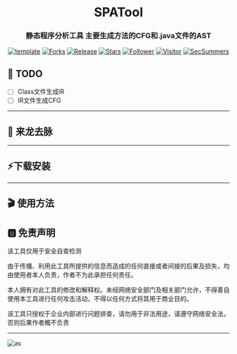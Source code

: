 
<h1 align="center" >SPATool</h1>
<h3 align="center" >静态程序分析工具 主要生成方法的CFG和.java文件的AST</h3>
 <p align="center">
    <a href="https://github.com/SummerSec/SPATool"></a>
    <a href="https://github.com/SummerSec/SPATool"><img alt="template" src="https://img.shields.io/badge/SPATool-green"></a>
    <a href="https://github.com/SummerSec/SPATool"><img alt="Forks" src="https://img.shields.io/github/forks/SummerSec/SPATool"></a>
     <a href="https://github.com/SummerSec/SPATool"><img alt="Release" src="https://img.shields.io/github/release/SummerSec/SPATool.svg"></a>
  <a href="https://github.com/SummerSec/SPATool"><img alt="Stars" src="https://img.shields.io/github/stars/SummerSec/SPATool.svg?style=social&label=Stars"></a>
     <a href="https://github.com/SummerSec"><img alt="Follower" src="https://img.shields.io/github/followers/SummerSec.svg?style=social&label=Follow"></a>
     <a href="https://github.com/SummerSec"><img alt="Visitor" src="https://visitor-badge.laobi.icu/badge?page_id=SummerSec.SPATool"></a>
	<a href="https://twitter.com/SecSummers"><img alt="SecSummers" src="https://img.shields.io/twitter/follow/SecSummers.svg"></a>
	<a xmlns="http://www.w3.org/2000/svg" xmlns:xlink="http://www.w3.org/1999/xlink" xlink:href="https://visitor-badge.laobi.icu"><rect fill="rgba(0,0,0,0)" height="20" width="49.6"/></a>
	<a xmlns="http://www.w3.org/2000/svg" xmlns:xlink="http://www.w3.org/1999/xlink" xlink:href="https://visitor-badge.laobi.icu"><rect fill="rgba(0,0,0,0)" height="20" width="17.0" x="49.6"/></a>
	</p>
  

## 📝 TODO

- [ ] Class文件生成IR
- [ ] IR文件生成CFG

---
## 🐉 来龙去脉

---
## ⚡下载安装
---
## 🎬 使用方法


## 🅱️ 免责声明

该工具仅用于安全自查检测

由于传播、利用此工具所提供的信息而造成的任何直接或者间接的后果及损失，均由使用者本人负责，作者不为此承担任何责任。

本人拥有对此工具的修改和解释权。未经网络安全部门及相关部门允许，不得善自使用本工具进行任何攻击活动，不得以任何方式将其用于商业目的。

该工具只授权于企业内部进行问题排查，请勿用于非法用途，请遵守网络安全法，否则后果作者概不负责

----

![as](https://starchart.cc/SummerSec/SPATool.svg)
